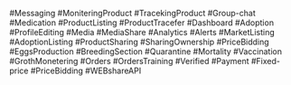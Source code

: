 #Messaging 
#MoniteringProduct 
#TracekingProduct 
#Group-chat
#Medication 
#ProductListing 
#ProductTracefer
#Dashboard 
#Adoption 
#ProfileEditing 
#Media 
#MediaShare 
#Analytics 
#Alerts
#MarketListing
#AdoptionListing 
#ProductSharing 
#SharingOwnership 
#PriceBidding 
#EggsProduction 
#BreedingSection
#Quarantine 
#Mortality 
#Vaccination 
#GrothMonetering 
#Orders 
#OrdersTraining 
#Verified 
#Payment 
#Fixed-price 
#PriceBidding 
#WEBshareAPI
